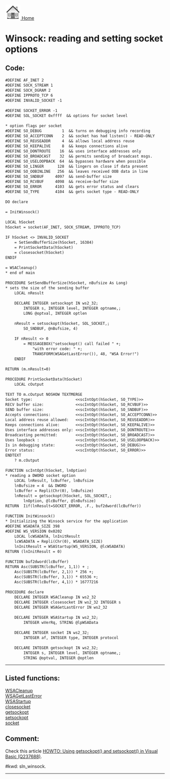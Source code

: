 [<img src="../images/home.png"> Home ](https://github.com/VFPX/Win32API)  

# Winsock: reading and setting socket options

## Code:
```foxpro  
#DEFINE AF_INET 2
#DEFINE SOCK_STREAM 1
#DEFINE SOCK_DGRAM 2
#DEFINE IPPROTO_TCP 6
#DEFINE INVALID_SOCKET -1

#DEFINE SOCKET_ERROR -1
#DEFINE SOL_SOCKET 0xffff  && options for socket level

* option flags per socket
#DEFINE SO_DEBUG         1  && turns on debugging info recording
#DEFINE SO_ACCEPTCONN    2  && socket has had listen() - READ-ONLY
#DEFINE SO_REUSEADDR     4  && allows local address reuse
#DEFINE SO_KEEPALIVE     8  && keeps connections alive
#DEFINE SO_DONTROUTE    16  && uses interface addresses only
#DEFINE SO_BROADCAST    32  && permits sending of broadcast msgs.
#DEFINE SO_USELOOPBACK  64  && bypasses hardware when possible
#DEFINE SO_LINGER      128  && lingers on close if data present
#DEFINE SO_OOBINLINE   256  && leaves received OOB data in line
#DEFINE SO_SNDBUF     4097  && send-buffer size
#DEFINE SO_RCVBUF     4098  && receive-buffer size
#DEFINE SO_ERROR      4103  && gets error status and clears
#DEFINE SO_TYPE       4104  && gets socket type - READ-ONLY

DO declare

= InitWinsock()

LOCAL hSocket
hSocket = socket(AF_INET, SOCK_STREAM, IPPROTO_TCP)

IF hSocket <> INVALID_SOCKET
	= SetSendBufferSize(hSocket, 16384)
	= PrintSocketData(hSocket)
	= closesocket(hSocket)
ENDIF

= WSACleanup()
* end of main

PROCEDURE SetSendBufferSize(hSocket, nBufsize As Long)
* sets the size of the sending buffer
	LOCAL nResult

	DECLARE INTEGER setsockopt IN ws2_32;
		INTEGER s, INTEGER level, INTEGER optname,;
		LONG @optval, INTEGER optlen

	nResult = setsockopt(hSocket, SOL_SOCKET,;
		SO_SNDBUF, @nBufsize, 4)

	IF nResult <> 0
		= MESSAGEBOX("setsockopt() call failed " +;
			"with error code: " +;
			TRANSFORM(WSAGetLastError()), 48, "WSA Error!")
	ENDIF

RETURN (m.nResult=0)

PROCEDURE PrintSocketData(hSocket)
	LOCAL cOutput

TEXT TO m.cOutput NOSHOW TEXTMERGE
Socket type:                   <<scIntOpt(hSocket, SO_TYPE)>>
RECV buffer size:              <<scIntOpt(hSocket, SO_RCVBUF)>>
SEND buffer size:              <<scIntOpt(hSocket, SO_SNDBUF)>>
Accepts connections:           <<scIntOpt(hSocket, SO_ACCEPTCONN)>>
Local address reuse allowed:   <<scIntOpt(hSocket, SO_REUSEADDR)>>
Keeps connections alive:       <<scIntOpt(hSocket, SO_KEEPALIVE)>>
Uses interface addresses only: <<scIntOpt(hSocket, SO_DONTROUTE)>>
Broadcasting permitted:        <<scIntOpt(hSocket, SO_BROADCAST)>>
Uses loopback :                <<scIntOpt(hSocket, SO_USELOOPBACK)>>
Is in debugging state:         <<scIntOpt(hSocket, SO_DEBUG)>>
Error status:                  <<scIntOpt(hSocket, SO_ERROR)>>
ENDTEXT
	? m.cOutput

FUNCTION scIntOpt(hSocket, lnOption)
* reading a DWORD socket option
	LOCAL lnResult, lcBuffer, lnBufsize
	lnBufsize = 4  && DWORD
	lcBuffer = Repli(Chr(0), lnBufsize)
	lnResult = getsockopt(hSocket, SOL_SOCKET,;
		lnOption, @lcBuffer, @lnBufsize)
RETURN  Iif(lnResult=SOCKET_ERROR, .F., buf2dword(lcBuffer))

FUNCTION InitWinsock()
* Initializing the Winsock service for the application
#DEFINE WSADATA_SIZE 398
#DEFINE WS_VERSION 0x0202
	LOCAL lcWSADATA, lnInitResult
	lcWSADATA = Repli(Chr(0), WSADATA_SIZE)
	lnInitResult = WSAStartup(WS_VERSION, @lcWSADATA)
RETURN (lnInitResult = 0)

FUNCTION buf2dword(lcBuffer)
RETURN Asc(SUBSTR(lcBuffer, 1,1)) + ;
	Asc(SUBSTR(lcBuffer, 2,1)) * 256 +;
	Asc(SUBSTR(lcBuffer, 3,1)) * 65536 +;
	Asc(SUBSTR(lcBuffer, 4,1)) * 16777216

PROCEDURE declare
	DECLARE INTEGER WSACleanup IN ws2_32
	DECLARE INTEGER closesocket IN ws2_32 INTEGER s
	DECLARE INTEGER WSAGetLastError IN ws2_32

	DECLARE INTEGER WSAStartup IN ws2_32;
		INTEGER wVerRq, STRING @lpWSAData

	DECLARE INTEGER socket IN ws2_32;
		INTEGER af, INTEGER type, INTEGER protocol

	DECLARE INTEGER getsockopt IN ws2_32;
		INTEGER s, INTEGER level, INTEGER optname,;
		STRING @optval, INTEGER @optlen  
```  
***  


## Listed functions:
[WSACleanup](../libraries/ws2_32/WSACleanup.md)  
[WSAGetLastError](../libraries/ws2_32/WSAGetLastError.md)  
[WSAStartup](../libraries/ws2_32/WSAStartup.md)  
[closesocket](../libraries/ws2_32/closesocket.md)  
[getsockopt](../libraries/ws2_32/getsockopt.md)  
[setsockopt](../libraries/ws2_32/setsockopt.md)  
[socket](../libraries/ws2_32/socket.md)  

## Comment:
Check this article <a href="http://support.microsoft.com/default.aspx?scid=kb;EN-US;q237688">HOWTO: Using getsockopt() and setsockopt() in Visual Basic (Q237688)</a>.  
  
#kwd: sln_winsock.  
  
***  

